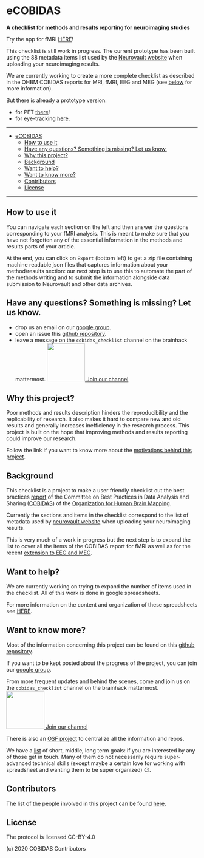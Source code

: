 # eCOBIDAS

**A checklist for methods and results reporting for neuroimaging studies**

Try the app for fMRI [HERE](https://ohbm.github.io/eCOBIDAS/#/)!

This checklist is still work in progress. The current prototype has been built
using the 88 metadata items list used by the
[Neurovault website](https://neurovault.org/) when uploading your neuroimaging
results.

We are currently working to create a more complete checklist as described in the
OHBM COBIDAS reports for MRI, fMRI, EEG and MEG (see [below](#Background) for
more information).

But there is already a prototype version:

- for PET [there](https://remi-gau.github.io/cobidas-PET/#/)!
- for eye-tracking [here](https://remi-gau.github.io/cobidas-eyetracker/#/).

---

<!-- TOC -->

- [eCOBIDAS](#ecobidas)
  - [How to use it](#how-to-use-it)
  - [Have any questions? Something is missing? Let us know.](#have-any-questions-something-is-missing-let-us-know)
  - [Why this project?](#why-this-project)
  - [Background](#background)
  - [Want to help?](#want-to-help)
  - [Want to know more?](#want-to-know-more)
  - [Contributors](#contributors)
  - [License](#license)

<!-- /TOC -->

---

## How to use it

You can navigate each section on the left and then answer the questions
corresponding to your fMRI analysis. This is meant to make sure that you have
not forgotten any of the essential information in the methods and results parts
of your article.

At the end, you can click on `Export` (bottom left) to get a zip file containing
machine readable json files that captures information about your method/results
section: our next step is to use this to automate the part of the methods
writing and to submit the information alongside data submission to Neurovault
and other data archives.

## Have any questions? Something is missing? Let us know.

- drop us an email on our
  [google group](https://groups.google.com/d/forum/cobidas-checklist).
- open an issue this
  [github repository](https://github.com/Remi-Gau/COBIDAS_chckls).
- leave a message on the `cobidas_checklist` channel on the brainhack
  mattermost.
  <a href="https://mattermost.brainhack.org/brainhack/channels/cobidas_checklist"><img src="http://www.mattermost.org/wp-content/uploads/2016/03/logoHorizontal.png" width=100px />
  Join our channel </a>

## Why this project?

Poor methods and results description hinders the reproducibility and the
replicability of research. It also makes it hard to compare new and old results
and generally increases inefficiency in the research process. This project is
built on the hope that improving methods and results reporting could improve our
research.

Follow the link if you want to know more about the
[motivations behind this project](https://remi-gau.github.io/eCobidas/#motivations).

## Background

This checklist is a project to make a user friendly checklist out the best
practices [report](https://www.humanbrainmapping.org/COBIDASreport) of the
Committee on Best Practices in Data Analysis and Sharing
([COBIDAS](https://www.humanbrainmapping.org/cobidas/)) of the
[Organization for Human Brain Mapping](https://www.humanbrainmapping.org).

Currently the sections and items in the checklist correspond to the list of
metadata used by [neurovault website](https://neurovault.org/) when uploading
your neuroimaging results.

This is very much of a work in progress but the next step is to expand the list
to cover all the items of the COBIDAS report for fMRI as well as for the recent
[extension to EEG and MEG](https://osf.io/a8dhx/).

## Want to help?

We are currently working on trying to expand the number of items used in the
checklist. All of this work is done in google spreadsheets.

For more information on the content and organization of these spreadsheets see
[HERE](https://remi-gau.github.io/eCobidas/40-spreadsheets/).

## Want to know more?

Most of the information concerning this project can be found on this
[github repository](https://github.com/Remi-Gau/COBIDAS_chckls).

If you want to be kept posted about the progress of the project, you can join
our [google group](https://groups.google.com/d/forum/cobidas-checklist).

From more frequent updates and behind the scenes, come and join us on the
`cobidas_checklist` channel on the brainhack mattermost.
<a href="https://mattermost.brainhack.org/brainhack/channels/cobidas_checklist"><img src="http://www.mattermost.org/wp-content/uploads/2016/03/logoHorizontal.png" width=100px />
Join our channel </a>

There is also an [OSF project](https://osf.io/anvqy/) to centralize all the
information and repos.

We have a [list](https://remi-gau.github.io/eCobidas/#goals) of short, middle,
long term goals: if you are interested by any of those get in touch. Many of
them do not necessarily require super-advanced technical skills (except maybe a
certain love for working with spreadsheet and wanting them to be super
organized) :wink:.

## Contributors

The list of the people involved in this project can be found
[here](https://github.com/Remi-Gau/eCobidas#contributors-).

## License

The protocol is licensed CC-BY-4.0

(c) 2020 COBIDAS Contributors
